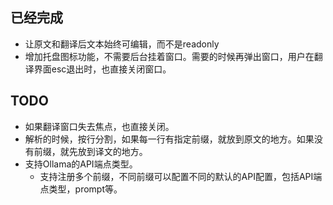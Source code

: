 
## 已经完成
- 让原文和翻译后文本始终可编辑，而不是readonly
- 增加托盘图标功能，不需要后台挂着窗口。需要的时候再弹出窗口，用户在翻译界面esc退出时，也直接关闭窗口。

## TODO
- 如果翻译窗口失去焦点，也直接关闭。
- 解析的时候，按行分割，如果每一行有指定前缀，就放到原文的地方。如果没有前缀，就先放到译文的地方。
- 支持Ollama的API端点类型。
    - 支持注册多个前缀，不同前缀可以配置不同的默认的API配置，包括API端点类型，prompt等。
